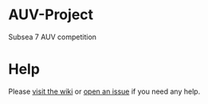 # AUV-Project
Subsea 7 AUV competition

# Help
Please [visit the wiki](https://github.com/jakethakur22/AUV-Project/wiki) or [open an issue](https://github.com/jakethakur22/AUV-Project/issues/new) if you need any help.
